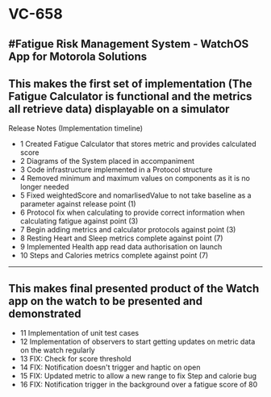 # VC-658
#Fatigue Risk Management System - WatchOS App for Motorola Solutions
---
This makes the first set of implementation (The Fatigue Calculator is functional and the metrics all retrieve data) displayable on a simulator
---
Release Notes (Implementation timeline)
- 1 Created Fatigue Calculator that stores metric and provides calculated score
- 2 Diagrams of the System placed in accompaniment
- 3 Code infrastructure implemented in a Protocol structure
- 4 Removed minimum and maximum values on components as it is no longer needed
- 5 Fixed weightedScore and nomarlisedValue to not take baseline as a parameter against release point (1)
- 6 Protocol fix when calculating to provide correct information when calculating fatigue against point (3)
- 7 Begin adding metrics and calculator protocols against point (3)
- 8 Resting Heart and Sleep metrics complete against point (7)
- 9 Implemented Health app read data authorisation on launch
- 10 Steps and Calories metrics complete against point (7)
---
This makes final presented product of the Watch app on the watch to be presented and demonstrated
---

- 11 Implementation of unit test cases
- 12 Implementation of observers to start getting updates on metric data on the watch regularly
- 13 FIX: Check for score threshold
- 14 FIX: Notification doesn't trigger and haptic on open
- 15 FIX: Updated metric to allow a new range to fix Step and calorie bug
- 16 FIX: Notification trigger in the background over a fatigue score of 80
